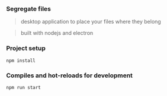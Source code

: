 ### Segregate files
> desktop application to place your files where they belong

> built with nodejs and electron

### Project setup
```
npm install
```

### Compiles and hot-reloads for development
```
npm run start
```

